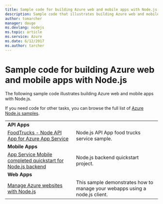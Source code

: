 ```yaml
---
title: Sample code for building Azure web and mobile apps with Node.js
description: Sample code that illustrates building Azure web and mobile apps with Node.js.
author: tomarcher
manager: douge
ms.devlang: nodejs
ms.topic: article
ms.service: Azure
ms.date: 6/12/2017
ms.author: tarcher
---
```


# Sample code for building Azure web and mobile apps with Node.js

The following sample code illustrates building Azure web and mobile apps with Node.js.

If you need code for other tasks, you can browse the full list of [Azure Node.js samples](https://azure.microsoft.com/resources/samples/?term=nodejs).

| | |
|---|---|
| **API Apps** ||
| [FoodTrucks - Node API App for Azure App Service](https://azure.microsoft.com/en-us/resources/samples/app-service-api-node-food-trucks/) | Node.js API App food trucks service sample. |
| **Mobile Apps** ||
| [App Service Mobile completed quickstart for Node.js backend](https://azure.microsoft.com/en-us/resources/samples/app-service-mobile-nodejs-backend-quickstart/) | Node.js backend quickstart project. |
| **Web Apps** ||
| [Manage Azure websites with Node.js](https://azure.microsoft.com/en-us/resources/samples/app-service-web-nodejs-manage/) | This sample demonstrates how to manage your webapps using a node.js client. |





